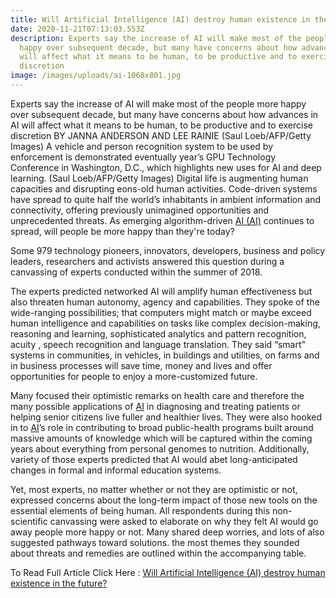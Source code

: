 ```yaml
---
title: Will Artificial Intelligence (AI) destroy human existence in the future?
date: 2020-11-21T07:13:03.553Z
description: Experts say the increase of AI will make most of the people more
  happy over subsequent decade, but many have concerns about how advances in AI
  will affect what it means to be human, to be productive and to exercise
  discretion
image: /images/uploads/ai-1068x801.jpg
---
```

Experts say the increase of AI will make most of the people more happy over subsequent decade, but many have concerns about how advances in AI will affect what it means to be human, to be productive and to exercise discretion 
BY JANNA ANDERSON AND LEE RAINIE
(Saul Loeb/AFP/Getty Images)
A vehicle and person recognition system to be used by enforcement is demonstrated eventually year’s GPU Technology Conference in Washington, D.C., which highlights new uses for AI and deep learning. (Saul Loeb/AFP/Getty Images)
Digital life is augmenting human capacities and disrupting eons-old human activities. Code-driven systems have spread to quite half the world’s inhabitants in ambient information and connectivity, offering previously unimagined opportunities and unprecedented threats. As emerging algorithm-driven [AI (AI)](https://amazfeed.com/artificial-intelligence-ai-destroy-human-existence/) continues to spread, will people be more happy than they're today?

Some 979 technology pioneers, innovators, developers, business and policy leaders, researchers and activists answered this question during a canvassing of experts conducted within the summer of 2018.

The experts predicted networked AI will amplify human effectiveness but also threaten human autonomy, agency and capabilities. They spoke of the wide-ranging possibilities; that computers might match or maybe exceed human intelligence and capabilities on tasks like complex decision-making, reasoning and learning, sophisticated analytics and pattern recognition, acuity , speech recognition and language translation. They said “smart” systems in communities, in vehicles, in buildings and utilities, on farms and in business processes will save time, money and lives and offer opportunities for people to enjoy a more-customized future.

Many focused their optimistic remarks on health care and therefore the many possible applications of [AI](https://amazfeed.com/artificial-intelligence-ai-destroy-human-existence/) in diagnosing and treating patients or helping senior citizens live fuller and healthier lives. They were also hooked in to [AI](https://amazfeed.com/artificial-intelligence-ai-destroy-human-existence/)’s role in contributing to broad public-health programs built around massive amounts of knowledge which will be captured within the coming years about everything from personal genomes to nutrition. Additionally, variety of those experts predicted that AI would abet long-anticipated changes in formal and informal education systems.

Yet, most experts, no matter whether or not they are optimistic or not, expressed concerns about the long-term impact of those new tools on the essential elements of being human. All respondents during this non-scientific canvassing were asked to elaborate on why they felt AI would go away people more happy or not. Many shared deep worries, and lots of also suggested pathways toward solutions. the most themes they sounded about threats and remedies are outlined within the accompanying table.



To Read Full Article Click Here : [Will Artificial Intelligence (AI) destroy human existence in the future?](https://amazfeed.com/artificial-intelligence-ai-destroy-human-existence/)